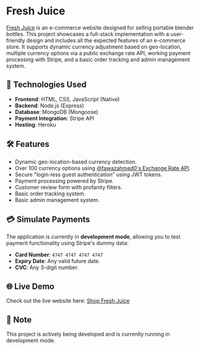 # Fresh Juice

[Fresh Juice](https://shop-freshjuice.com) is an e-commerce website designed for selling portable blender bottles. This project showcases a full-stack implementation with a user-friendly design and includes all the expected features of an e-commerce store. It supports dynamic currency adjustment based on geo-location, multiple currency options via a public exchange rate API, working payment processing with Stripe, and a basic order tracking and admin management system.

## 🚀 Technologies Used

- **Frontend**: HTML, CSS, JavaScript (Native)
- **Backend**: Node.js (Express)
- **Database**: MongoDB (Mongoose)
- **Payment Integration**: Stripe API
- **Hosting**: Heroku

## 🛠 Features

- Dynamic geo-location-based currency detection.
- Over 100 currency options using [@fawazahmed0's Exchange Rate API](https://github.com/fawazahmed0/exchange-api).
- Secure "login-less guest authentication" using JWT tokens.
- Payment processing powered by Stripe.
- Customer review form with profanity filters.
- Basic order tracking system.
- Basic admin management system.

## 💳 Simulate Payments

The application is currently in **development mode**, allowing you to test payment functionality using Stripe's dummy data:

- **Card Number**: `4747 4747 4747 4747`
- **Expiry Date**: Any valid future date.
- **CVC**: Any 3-digit number.

## 🌐 Live Demo

Check out the live website here: [Shop Fresh Juice](https://shop-freshjuice.com)

## 📜 Note

This project is actively being developed and is currently running in development mode.
